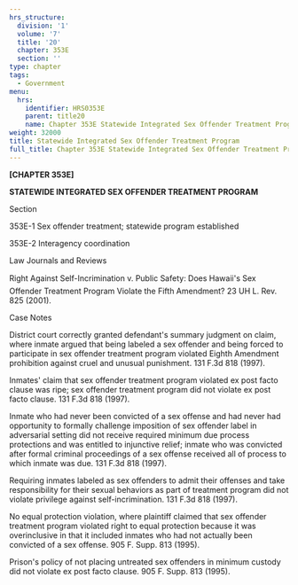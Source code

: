 ```yaml
---
hrs_structure:
  division: '1'
  volume: '7'
  title: '20'
  chapter: 353E
  section: ''
type: chapter
tags:
  - Government
menu:
  hrs:
    identifier: HRS0353E
    parent: title20
    name: Chapter 353E Statewide Integrated Sex Offender Treatment Program
weight: 32000
title: Statewide Integrated Sex Offender Treatment Program
full_title: Chapter 353E Statewide Integrated Sex Offender Treatment Program
---
```

**[CHAPTER 353E]**

**STATEWIDE INTEGRATED SEX OFFENDER TREATMENT PROGRAM**

Section

353E-1 Sex offender treatment; statewide program established

353E-2 Interagency coordination

Law Journals and Reviews

Right Against Self-Incrimination v. Public Safety: Does Hawaii's Sex Offender Treatment Program Violate the Fifth Amendment? 23 UH L. Rev. 825 (2001).

Case Notes

District court correctly granted defendant's summary judgment on claim, where inmate argued that being labeled a sex offender and being forced to participate in sex offender treatment program violated Eighth Amendment prohibition against cruel and unusual punishment. 131 F.3d 818 (1997).

Inmates' claim that sex offender treatment program violated ex post facto clause was ripe; sex offender treatment program did not violate ex post facto clause. 131 F.3d 818 (1997).

Inmate who had never been convicted of a sex offense and had never had opportunity to formally challenge imposition of sex offender label in adversarial setting did not receive required minimum due process protections and was entitled to injunctive relief; inmate who was convicted after formal criminal proceedings of a sex offense received all of process to which inmate was due. 131 F.3d 818 (1997).

Requiring inmates labeled as sex offenders to admit their offenses and take responsibility for their sexual behaviors as part of treatment program did not violate privilege against self-incrimination. 131 F.3d 818 (1997).

No equal protection violation, where plaintiff claimed that sex offender treatment program violated right to equal protection because it was overinclusive in that it included inmates who had not actually been convicted of a sex offense. 905 F. Supp. 813 (1995).

Prison's policy of not placing untreated sex offenders in minimum custody did not violate ex post facto clause. 905 F. Supp. 813 (1995).